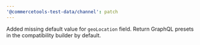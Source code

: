 ```yaml
---
'@commercetools-test-data/channel': patch
---
```


Added missing default value for `geoLocation` field.
Return GraphQL presets in the compatibility builder by default.

